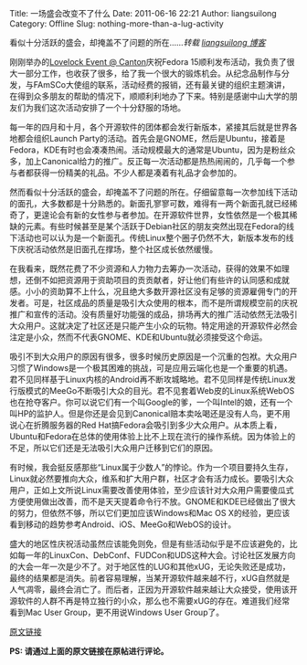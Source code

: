 Title: 一场盛会改变不了什么
Date: 2011-06-16 22:21
Author: liangsuilong
Category: Offline
Slug: nothing-more-than-a-lug-activity

看似十分活跃的盛会，却掩盖不了问题的所在……*转载 [liangsuilong
博客](http://www.liangsuilong.info/?p=1307)*

刚刚举办的[Lovelock Event @
Canton](http://linuxtoy.org/archives/lovelock-event-canton.html)庆祝Fedora
15顺利发布活动，我负责了很大一部分工作，也收获了很多，给了我一个很大的锻炼机会。从纪念品制作与分发，与FAmSCo大使组的联系，活动经费的报销，还有最关键的组织主题演讲，在得到众多朋友的帮助的情况下，顺顺利利地办了下来。特别是感谢中山大学的朋友们为我们这次活动安排了一个十分舒服的场地。

每一年的四月和十月，各个开源软件的团体都会发行新版本，紧接其后就是世界各地都会组织Launch
Party的活动。首先会是GNOME，然后是Ubuntu，接着是Fedora，KDE有时也会凑凑热闹。活动规模最大的通常是Ubuntu，因为是粉丝众多，加上Canonical给力的推广。反正每一次活动都是热热闹闹的，几乎每一个参与者都获得一份精美的礼品。不少人都是凑着有礼品才会参加的。

然而看似十分活跃的盛会，却掩盖不了问题的所在。仔细留意每一次参加线下活动的面孔，大多数都是十分熟悉的。新面孔寥寥可数，难得有一两个新面孔就已经稀奇了，更遑论会有新的女性参与者参加。在开源软件世界，女性依然是一个极其稀缺的元素。有些时候甚至是某个活跃于Debian社区的朋友突然出现在Fedora的线下活动也可以认为是一个新面孔。传统Linux整个圈子仍然不大，新版本发布的线下庆祝活动依然是旧面孔在撑场，整个社区成长依然缓慢。

在我看来，既然花费了不少资源和人力物力去筹办一次活动，获得的效果不如理想，还倒不如把资源用于资助项目的贡贡献者，好让他们有些许的认同感和成就感。小小的资助算不上什么，况且绝大多数开源社区没有足够的资源雇佣专门的开发者。可是，社区成品的质量是吸引大众使用的根本，而不是所谓规模空前的庆祝推广和宣传的活动。没有质量好功能强的成品，排场再大的推广活动依然无法吸引大众用户。这就决定了社区还是只能产生小众的玩物。特定用途的开源软件必然会注定是小众，然而不代表GNOME、KDE和Ubuntu就必须接受这个命运。

吸引不到大众用户的原因有很多，很多时候历史原因是一个沉重的包袱。大众用户习惯了Windows是一个极其困难的挑战，可是应用云端化也是一个重要的机遇。君不见同样基于Linux内核的Android再不断攻城略地。君不见同样是传统Linux发行版模式的MeeGo不断吸引大众的目光。君不见套着Web皮的Linux系统WebOS也在抢夺客户。你可以说它们有一个叫Google的爹，一个叫Intel的娘，还有一个叫HP的监护人。但是你还是会见到Canonical赔本卖吆喝还是没有人鸟，更不用说心在折腾服务器的Red
Hat搞Fedora会吸引到多少大众用户。从本质上看，Ubuntu和Fedora在总体的使用体验上比不上现在流行的操作系统。因为体验上的不足，所以它们还是无法吸引大众用户迁移到它们的原因。

有时候，我会挺反感那些“Linux属于少数人”的悖论。作为一个项目要持久生存，Linux就必然要推向大众，维系和扩大用户群，社区才会有活力成长。要吸引大众用户，正如上文所说Linux需要改善使用体验，至少应该针对大众用户需要傻瓜式方便使用做出改善，而不是天天提着命令行不放。GNOME和KDE已经做出了很大的努力，但依然不够，所以它们更加应该Windows和Mac
OS X的经验，更应该看到移动的趋势参考Android、iOS、MeeGo和WebOS的设计。

盛大的地区性庆祝活动虽然应该能免则免，但是有些活动似乎是不应该避免的，比如每一年的LinuxCon、DebConf、FUDCon和UDS这种大会。讨论社区发展方向的大会一年一次是少不了。对于地区性的LUG和其他xUG，无论失败还是成功，最终的结果都是消失。前者容易理解，当某开源软件越来越不行，xUG自然就是人气凋零，最终会消亡了。而后者，正因为开源软件越来越让大众接受，使用该开源软件的人群不再是特立独行的小众，那么也不需要xUG的存在。难道我们经常看到Mac
User Group，更不用说Windows User Group了。

[原文链接](http://www.liangsuilong.info/?p=1307)

**PS: 请通过上面的原文链接在原帖进行评论。**
